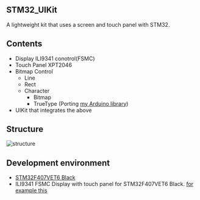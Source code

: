 ## STM32_UIKit
A lightweight kit that uses a screen and touch panel with STM32.

## Contents
- Display ILI9341 conotrol(FSMC)
- Touch Panel XPT2046
- Bitmap Control
  - Line
  - Rect
  - Character
    - Bitmap
    - TrueType (Porting [my Arduino library](https://github.com/k-omura/truetype_Arduino))
- UIKit that integrates the above

## Structure  
![structure](https://user-images.githubusercontent.com/26690530/145682494-142c3140-f60f-4d90-a24d-2adb29e8b893.png)

## Development environment
- [STM32F407VET6 Black](https://stm32-base.org/boards/STM32F407VET6-STM32-F4VE-V2.0)
- ILI9341 FSMC Display with touch panel for STM32F407VET6 Black. [for example this](https://ebay.us/9OyquX)
